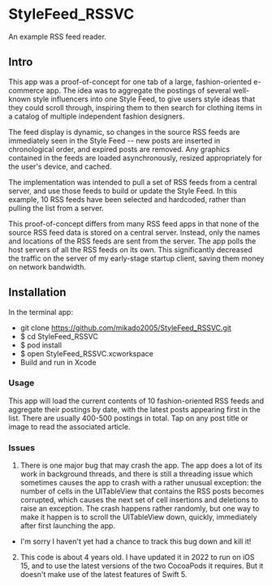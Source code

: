 # StyleFeed_RSSVC
An example RSS feed reader.

## Intro
This app was a proof-of-concept for one tab of a large, fashion-oriented e-commerce app.  The idea was to aggregate the postings of several well-known style influencers into one Style Feed, to give users style ideas that they could scroll through, inspiring them to then search for clothing items in a catalog of multiple independent fashion designers.

The feed display is dynamic, so changes in the source RSS feeds are immediately seen in the Style Feed -- new posts are inserted in chronological order, and expired posts are removed.  Any graphics contained in the feeds are loaded asynchronously, resized appropriately for the user's device, and cached.

The implementation was intended to pull a set of RSS feeds from a central server, and use those feeds to build or update the Style Feed.  In this example, 10 RSS feeds have been selected and hardcoded, rather than pulling the list from a server.

This proof-of-concept differs from many RSS feed apps in that none of the source RSS feed data is stored on a central server.  Instead, only the names and locations of the RSS feeds are sent from the server.  The app polls the host servers of all the RSS feeds on its own.  This significantly decreased the traffic on the server of my early-stage startup client, saving them money on network bandwidth.

## Installation
In the terminal app:
- git clone https://github.com/mikado2005/StyleFeed_RSSVC.git
- $ cd StyleFeed_RSSVC
- $ pod install
- $ open StyleFeed_RSSVC.xcworkspace
- Build and run in Xcode
### Usage
This app will load the current contents of 10 fashion-oriented RSS feeds and aggregate their postings by date, with the latest posts appearing first in the list.  There are usually 400-500 postings in total.  Tap on any post title or image to read the associated article.

### Issues
1. There is one major bug that may crash the app.  The app does a lot of its work in background threads, and there is still a threading issue which sometimes causes the app to crash with a rather unusual exception: the number of cells in the UITableView that contains the RSS posts becomes corrupted, which causes the next set of cell insertions and deletions to raise an exception.  The crash happens rather randomly, but one way to make it happen is to scroll the UITableView down, quickly, immediately after first launching the app.

* I'm sorry I haven't yet had a chance to track this bug down and kill it!

2. This code is about 4 years old.  I have updated it in 2022 to run on iOS 15, and to use the latest versions of the two CocoaPods it requires.  But it doesn't make use of the latest features of Swift 5.
